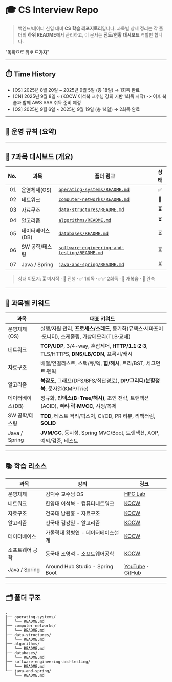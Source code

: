 
# 🎓 CS Interview Repo

> 백엔드/데이터 신입 대비 **CS 학습 레포지토리**입니다.
> 과목별 상세 정리는 각 폴더의 **하위 README**에서 관리하고, 이 문서는 **진도/현황 대시보드** 역할만 합니다.

"독학으로 취뽀 드가자"

---

## ⏱️ Time History

* \[OS] 2025년 8월 20일 \~ 2025년 9월 5일 (총 18일) → 1회독 완료
* \[CN] 2025년 9월 8일 \~ (KOCW 이석복 교수님 강의 기반 1회독 시작) -> 이후 복습과 함께 AWS SAA 취득 준비 예정
* \[OS] 2025년 9월 6일 \~ 2025년 9월 19일 (총 14일) → 2회독 완료

---

## 🧭 운영 규칙 (요약)

---

## 📌 7과목 대시보드 (개요)

| No. | 과목            | 폴더 링크                                                                                      |  상태 |
| --: | ------------- | ------------------------------------------------------------------------------------------ | :-: |
|  01 | 운영체제(OS)      | [`operating-systems/README.md`](operating-systems/README.md)                               |  ✅ |
|  02 | 네트워크          | [`computer-networks/README.md`](computer-networks/README.md)                               |  🔄 |
|  03 | 자료구조          | [`data-structures/README.md`](data-structures/README.md)                                   |  ⏳  |
|  04 | 알고리즘          | [`algorithms/README.md`](algorithms/README.md)                                             |  ⏳  |
|  05 | 데이터베이스(DB)    | [`databases/README.md`](databases/README.md)                                               |  ⏳  |
|  06 | SW 공학/테스팅     | [`software-engineering-and-testing/README.md`](software-engineering-and-testing/README.md) |  ⏳  |
|  07 | Java / Spring | [`java-and-spring/README.md`](java-and-spring/README.md)                                   |  ⏳  |

> 상태 이모지: ⏳ 미시작 · 🔄 진행 · ✅ 1회독 · ✅✅ 2회독 · 🔁 재복습 · 🚀 완숙

---

## 🧩 과목별 키워드

| 과목            | 대표 키워드                                                                          |
| ------------- | ------------------------------------------------------------------------------- |
| 운영체제(OS)      | 실행/자원 관리, **프로세스/스레드**, 동기화(뮤텍스·세마포어·모니터), 스케줄링, 가상메모리(TLB·교체)                  |
| 네트워크          | **TCP/UDP**, 3/4-way, 혼잡제어, **HTTP/1.1·2·3**, TLS/HTTPS, **DNS/LB/CDN**, 프록시/캐시 |
| 자료구조          | 배열/연결리스트, 스택/큐/덱, **힙/해시**, 트리/BST, 세그먼트·펜윅                                     |
| 알고리즘          | **복잡도**, 그래프(DFS/BFS/최단경로), **DP/그리디/분할정복**, 문자열(KMP/Trie)                      |
| 데이터베이스(DB)    | 정규화, **인덱스(B-Tree/해시)**, 조인 전략, 트랜잭션(ACID), **격리·락·MVCC**, 샤딩/복제                |
| SW 공학/테스팅     | **TDD**, 테스트 격리/픽스처, CI/CD, PR 리뷰, 리팩터링, **SOLID**                              |
| Java / Spring | **JVM/GC**, 동시성, Spring MVC/Boot, 트랜잭션, AOP, 예외/검증, 테스트                         |

---

## 📚 학습 리소스

| 과목            | 강의                              | 링크                                                                                                                                                          |
| ------------- | ------------------------------- | ----------------------------------------------------------------------------------------------------------------------------------------------------------- |
| 운영체제          | 김덕수 교수님 OS                      | [HPC Lab](https://hpclab.tistory.com/1?category=887083)                                                                                                     |
| 네트워크          | 한양대 이석복 - 컴퓨터네트워크               | [KOCW](https://www.kocw.net/home/cview.do?cid=6166c077e545b736)                                                                                             |
| 자료구조          | 건국대 남원홍 - 자료구조                  | [KOCW](https://www.kocw.net/home/cview.do?kemId=1190355)                                                                                                    |
| 알고리즘          | 건국대 김강일 - 알고리즘                  | [KOCW](https://www.kocw.net/home/cview.do?kemId=1278171)                                                                                                    |
| 데이터베이스        | 가톨릭대 황병연 - 데이터베이스설계             | [KOCW](https://kocw.net/home/cview.do?kemId=1207109)                                                                                                        |
| 소프트웨어 공학      | 동국대 조영석 - 소프트웨어공학               | [KOCW](https://www.kocw.net/home/cview.do?kemId=1045594)                                                                                                    |
| Java / Spring | Around Hub Studio - Spring Boot | [YouTube](https://www.youtube.com/playlist?list=PLlTylS8uB2fBOi6uzvMpojFrNe7sRmlzU) · [GitHub](https://github.com/Around-Hub-Studio/around-hub-spring-boot) |

---

## 🗂️ 폴더 구조

```
.
├── operating-systems/
│   └── README.md
├── computer-networks/
│   └── README.md
├── data-structures/
│   └── README.md
├── algorithms/
│   └── README.md
├── databases/
│   └── README.md
├── software-engineering-and-testing/
│   └── README.md
└── java-and-spring/
    └── README.md
```
